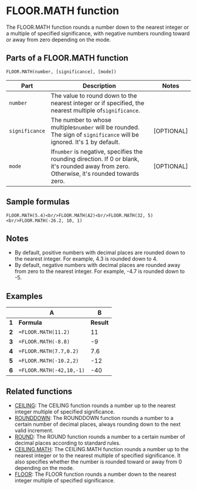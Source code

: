 # FLOOR.MATH function

The FLOOR.MATH function rounds a number down to the nearest integer or a multiple of specified significance, with negative numbers rounding toward or away from zero depending on the mode.

## Parts of a FLOOR.MATH function

`FLOOR.MATH(number, [significance], [mode])`


| **Part**       | **Description**                                                                                                                             | **Notes**  |
| -------------- | ------------------------------------------------------------------------------------------------------------------------------------------- | ---------- |
| `number`       | The value to round down to the nearest integer or if specified, the nearest multiple of`significance`.                                      |            |
| `significance` | The number to whose multiples`number` will be rounded. The sign of `significance` will be ignored. It's 1 by default.                       | [OPTIONAL] |
| `mode`         | If`number` is negative, specifies the rounding direction. If 0 or blank, it's rounded away from zero. Otherwise, it's rounded towards zero. | [OPTIONAL] |

## Sample formulas

`FLOOR.MATH(5.4)<br/>FLOOR.MATH(A2)<br/>FLOOR.MATH(32, 5)<br/>FLOOR.MATH(-26.2, 10, 1)`

## Notes

* By default, positive numbers with decimal places are rounded down to the nearest integer. For example, 4.3 is rounded down to 4.
* By default, negative numbers with decimal places are rounded away from zero to the nearest integer. For example, -4.7 is rounded down to -5.

## Examples


|       | **A**                    | **B**      |
| ----- | ------------------------ | ---------- |
| **1** | **Formula**              | **Result** |
| **2** | `=FLOOR.MATH(11.2)`      | 11         |
| **3** | `=FLOOR.MATH(-8.8)`      | -9         |
| **4** | `=FLOOR.MATH(7.7,0.2)`   | 7.6        |
| **5** | `=FLOOR.MATH(-10.2,2)`   | -12        |
| **6** | `=FLOOR.MATH(-42,10,-1)` | -40        |

## Related functions

* [CEILING](https://support.google.com/docs/answer/3093471): The CEILING function rounds a number up to the nearest integer multiple of specified significance.
* [ROUNDDOWN](https://support.google.com/docs/answer/3093442): The ROUNDDOWN function rounds a number to a certain number of decimal places, always rounding down to the next valid increment.
* [ROUND](https://support.google.com/docs/answer/3093440): The ROUND function rounds a number to a certain number of decimal places according to standard rules.
* [CEILING.MATH](https://support.google.com/docs/answer/9061515): The CEILING.MATH function rounds a number up to the nearest integer or to the nearest multiple of specified significance. It also specifies whether the number is rounded toward or away from 0 depending on the mode.
* [FLOOR](https://support.google.com/docs/answer/3093487): The FLOOR function rounds a number down to the nearest integer multiple of specified significance.
